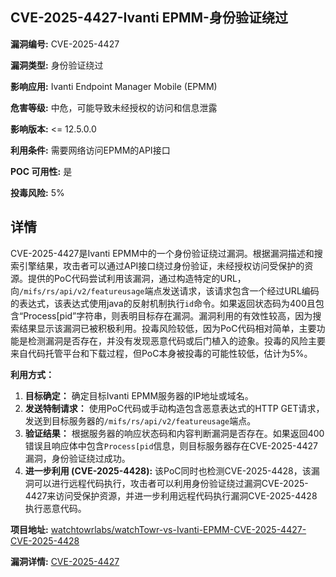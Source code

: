 ## CVE-2025-4427-Ivanti EPMM-身份验证绕过

**漏洞编号:** CVE-2025-4427

**漏洞类型:** 身份验证绕过

**影响应用:** Ivanti Endpoint Manager Mobile (EPMM)

**危害等级:** 中危，可能导致未经授权的访问和信息泄露

**影响版本:** <= 12.5.0.0

**利用条件:** 需要网络访问EPMM的API接口

**POC 可用性:** 是

**投毒风险:** 5%

## 详情

CVE-2025-4427是Ivanti EPMM中的一个身份验证绕过漏洞。根据漏洞描述和搜索引擎结果，攻击者可以通过API接口绕过身份验证，未经授权访问受保护的资源。提供的PoC代码尝试利用该漏洞，通过构造特定的URL，向`/mifs/rs/api/v2/featureusage`端点发送请求，该请求包含一个经过URL编码的表达式，该表达式使用java的反射机制执行`id`命令。如果返回状态码为400且包含“Process[pid”字符串，则表明目标存在漏洞。漏洞利用的有效性较高，因为搜索结果显示该漏洞已被积极利用。投毒风险较低，因为PoC代码相对简单，主要功能是检测漏洞是否存在，并没有发现恶意代码或后门植入的迹象。投毒的风险主要来自代码托管平台和下载过程，但PoC本身被投毒的可能性较低，估计为5%。

**利用方式：**

1.  **目标确定：** 确定目标Ivanti EPMM服务器的IP地址或域名。
2.  **发送特制请求：** 使用PoC代码或手动构造包含恶意表达式的HTTP GET请求，发送到目标服务器的`/mifs/rs/api/v2/featureusage`端点。
3.  **验证结果：** 根据服务器的响应状态码和内容判断漏洞是否存在。如果返回400错误且响应体中包含`Process[pid`信息，则目标服务器存在CVE-2025-4427漏洞，身份验证绕过成功。
4.  **进一步利用 (CVE-2025-4428):**  该PoC同时也检测CVE-2025-4428，该漏洞可以进行远程代码执行，攻击者可以利用身份验证绕过漏洞CVE-2025-4427来访问受保护资源，并进一步利用远程代码执行漏洞CVE-2025-4428执行恶意代码。

**项目地址:** [watchtowrlabs/watchTowr-vs-Ivanti-EPMM-CVE-2025-4427-CVE-2025-4428](https://github.com/watchtowrlabs/watchTowr-vs-Ivanti-EPMM-CVE-2025-4427-CVE-2025-4428)

**漏洞详情:** [CVE-2025-4427](https://nvd.nist.gov/vuln/detail/CVE-2025-4427)